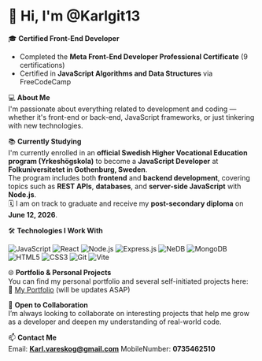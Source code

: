 # 👋 Hi, I'm @Karlgit13

🎓 **Certified Front-End Developer**  
- Completed the **Meta Front-End Developer Professional Certificate** (9 certifications)  
- Certified in **JavaScript Algorithms and Data Structures** via FreeCodeCamp

💻 **About Me**  
I'm passionate about everything related to development and coding — whether it's front-end or back-end, JavaScript frameworks, or just tinkering with new technologies.

📚 **Currently Studying**  
I'm currently enrolled in an **official Swedish Higher Vocational Education program (Yrkeshögskola)** to become a **JavaScript Developer** at **Folkuniversitetet in Gothenburg, Sweden**.  
The program includes both **frontend** and **backend development**, covering topics such as **REST APIs**, **databases**, and **server-side JavaScript** with **Node.js**.  
🗓️ I am on track to graduate and receive my **post-secondary diploma** on **June 12, 2026**.

🛠️ **Technologies I Work With**

![JavaScript](https://img.shields.io/badge/-JavaScript-F7DF1E?logo=javascript&logoColor=black&style=flat)
![React](https://img.shields.io/badge/-React-61DAFB?logo=react&logoColor=black&style=flat)
![Node.js](https://img.shields.io/badge/-Node.js-339933?logo=node.js&logoColor=white&style=flat)
![Express.js](https://img.shields.io/badge/-Express.js-000000?logo=express&logoColor=white&style=flat)
![NeDB](https://img.shields.io/badge/-NeDB-lightgrey?style=flat)
![MongoDB](https://img.shields.io/badge/-MongoDB-47A248?logo=mongodb&logoColor=white&style=flat)
![HTML5](https://img.shields.io/badge/-HTML5-E34F26?logo=html5&logoColor=white&style=flat)
![CSS3](https://img.shields.io/badge/-CSS3-1572B6?logo=css3&logoColor=white&style=flat)
![Git](https://img.shields.io/badge/-Git-F05032?logo=git&logoColor=white&style=flat)
![Vite](https://img.shields.io/badge/-Vite-646CFF?logo=vite&logoColor=white&style=flat)

🌐 **Portfolio & Personal Projects**  
You can find my personal portfolio and several self-initiated projects here:  
🔗 [My Portfolio](https://karlgit13.github.io/Personal-Portfolio/) (will be updates ASAP)

🤝 **Open to Collaboration**  
I’m always looking to collaborate on interesting projects that help me grow as a developer and deepen my understanding of real-world code.

📫 **Contact Me**  
Email: **Karl.vareskog@gmail.com**
MobileNumber: **0735462510**
